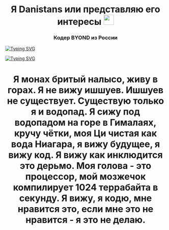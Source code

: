 <h1 align="center">Я Danistans или представляю его интересы
<img src="https://github.com/blackcater/blackcater/raw/main/images/Hi.gif" height="32"/></h1>
<h3 align="center">Кодер BYOND из России</h3>

[![Typing SVG](https://readme-typing-svg.herokuapp.com?color=%2336BCF7&lines=Heart+of+Hyperion+Master)](https://git.io/typing-svg)

[![Typing SVG](https://readme-typing-svg.herokuapp.com?color=%2336BCF7&lines=Tau+Ceti+Station+Contributor)](https://git.io/typing-svg)

<h1 align="center">Я монах бритый налысо, живу в горах. Я не вижу ишшуев. Ишшуев не существует. Существую только я и водопад. Я сижу под водопадом на горе в Гималаях, кручу чётки, моя Ци чистая как вода Ниагара, я вижу будущее, я вижу код. Я вижу как инклюдится это дерьмо. Моя голова - это процессор, мой мозжечок компилирует 1024 террабайта в секунду. Я вижу, я кодю, мне нравится это, если мне это не нравится - я это не делаю.</h1>
